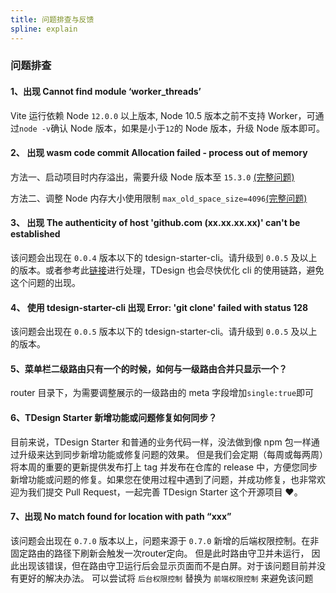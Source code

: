 ```yaml
---
title: 问题排查与反馈
spline: explain
---
```


### 问题排查

#### 1、出现 Cannot find module ‘worker_threads’

Vite 运行依赖 Node `12.0.0` 以上版本, Node 10.5 版本之前不支持 Worker，可通过`node -v`确认 Node 版本，如果是小于`12`的 Node 版本，升级 Node 版本即可。

#### 2、 出现 wasm code commit Allocation failed - process out of memory

方法一、启动项目时内存溢出，需要升级 Node 版本至 `15.3.0` [(完整问题)](https://stackoverflow.com/questions/48387040/how-do-i-determine-the-correct-max-old-space-size-for-node-js)

方法二、调整 Node 内存大小使用限制
`max_old_space_size=4096`[(完整问题)](https://segmentfault.com/a/1190000010437948)

#### 3、 出现 The authenticity of host 'github.com (xx.xx.xx.xx)' can't be established

该问题会出现在 `0.0.4` 版本以下的 tdesign-starter-cli。请升级到 `0.0.5` 及以上的版本。或者参考此[链接](https://stackoverflow.com/questions/18710120/the-authenticity-of-host-github-com-192-30-252-128-cant-be-established)进行处理，TDesign 也会尽快优化 cli 的使用链路，避免这个问题的出现。

#### 4、 使用 tdesign-starter-cli 出现 Error: 'git clone' failed with status 128

该问题会出现在 `0.0.5` 版本以下的 tdesign-starter-cli。请升级到 `0.0.5` 及以上的版本。

#### 5、菜单栏二级路由只有一个的时候，如何与一级路由合并只显示一个？

router 目录下，为需要调整展示的一级路由的 meta 字段增加`single:true`即可

#### 6、TDesign Starter 新增功能或问题修复如何同步？

目前来说，TDesign Starter 和普通的业务代码一样，没法做到像 npm 包一样通过升级来达到同步新增功能或修复问题的效果。
但是我们会定期（每周或每两周）将本周的重要的更新提供发布打上 tag 并发布在仓库的 release 中，方便您同步新增功能或问题的修复。如果您在使用过程中遇到了问题，并成功修复，也非常欢迎为我们提交 Pull Request，一起完善 TDesign Starter 这个开源项目 ❤。

#### 7、出现 No match found for location with path “xxx”

该问题会出现在 `0.7.0` 版本以上，问题来源于 `0.7.0` 新增的后端权限控制。在非固定路由的路径下刷新会触发一次router定向。
但是此时路由守卫并未运行， 因此出现该错误，但在路由守卫运行后会显示页面而不是白屏。对于该问题目前并没有更好的解决办法。
可以尝试将 `后台权限控制` 替换为 `前端权限控制` 来避免该问题

<br/>
